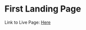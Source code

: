 # First Landing Page

Link to Live Page: [Here](https://firstlandingpage-lcflsk21n-o-b3ds-projects.vercel.app/)
